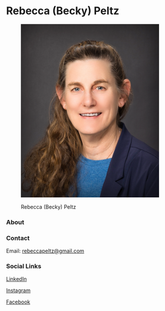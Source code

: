 # Rebecca (Becky) Peltz

<figure><img src=".gitbook/assets/rebecca-peltz.png" alt="" width="375"><figcaption><p>Rebecca (Becky) Peltz</p></figcaption></figure>

### &#x20;About



### Contact

Email: [rebeccapeltz@gmail.com](mailto:rebeccapeltz@gmail.com)

### Social Links

[LinkedIn](https://www.linkedin.com/in/rebeccapeltz/)

[Instagram](https://www.instagram.com/rebeccapeltz/)

[Facebook](https://www.facebook.com/becky.peltz77)

